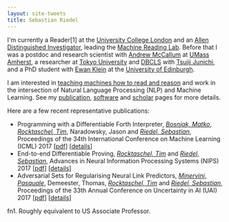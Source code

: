 ```yaml
---
layout: site-tweets
title: Sebastian Riedel
---
```


I'm currently a Reader[1] at the [University College London](http://www.ucl.ac.uk) and an [Allen Distinguished Investigator](http://www.pgafamilyfoundation.org/programs/investigators-fellows/key-initiative/adi-artificial-intelligence-awards), leading the [Machine Reading Lab](http://mr.cs.ucl.ac.uk/). Before that I was a postdoc and research scientist with [Andrew McCallum](http://people.cs.umass.edu/~mccallum/) at [UMass Amherst](http://cs.umass.edu), a researcher at [Tokyo University](http://www.u-tokyo.ac.jp/en/) and [DBCLS](http://dbcls.rois.ac.jp/en/) with [Tsujii Junichi](http://en.wikipedia.org/wiki/Jun'ichi_Tsujii), and a PhD student with [Ewan Klein](http://homepages.inf.ed.ac.uk/ewan/) at the [University of Edinburgh](http://www.ed.ac.uk/home).

I am interested in [teaching machines how to read and reason](http://mr.cs.ucl.ac.uk/) and work in the intersection of Natural Language Processing (NLP) and Machine Learning. See my [publication](/publications/all.html), [software](/software.html) and [scholar](http://scholar.google.com/citations?user=AcCtcrsAAAAJ&hl=en) pages for more details.

Here are a few recent representative publications:

<ul>
<li class="pubitem">
<span class="title">Programming with a Differentiable Forth Interpreter</span>,
<span class="author"><a href="http://matko.info/"><i>Bosnjak, Matko</i></a>, <a href="http://rockt.github.io/"><i>Rocktaschel, Tim</i></a>, Naradowsky, Jason and <a href="http://riedelcastro.github.com/"><i>Riedel, Sebastian</i></a></span>,
<span class="booktitle">Proceedings of the 34th International Conference on Machine Learning (ICML)</span>
<span class="year">2017</span>
[<a href="https://arxiv.org/abs/1605.06640">pdf</a>]
[<a href="details/bosnjak2017forth.html">details</a>]
</li>
<li class="pubitem">
<span class="title">End-to-end Differentiable Proving</span>,
<span class="author"><a href="http://rockt.github.io/"><i>Rocktaschel, Tim</i></a> and <a href="http://riedelcastro.github.com/"><i>Riedel, Sebastian</i></a></span>,
<span class="booktitle">Advances in Neural Information Processing Systems (NIPS)</span>
<span class="year">2017</span>
[<a href="https://arxiv.org/abs/1705.11040">pdf</a>]
[<a href="details/rocktaschel2017nips.html">details</a>]
</li>
<li class="pubitem">
<span class="title">Adversarial Sets for Regularising Neural Link Predictors</span>,
<span class="author"><a href="http://neuralnoise.com/"><i>Minervini, Pasquale</i></a>, Demeester, Thomas, <a href="http://rockt.github.io/"><i>Rocktaschel, Tim</i></a> and <a href="http://riedelcastro.github.com/"><i>Riedel, Sebastian</i></a></span>,
<span class="booktitle">Proceedings of the 33th Annual Conference on Uncertainty in AI (UAI)</span>
<span class="year">2017</span>
[<a href="https://arxiv.org/abs/1707.07596">pdf</a>]
[<a href="details/minervini2017adversarial.html">details</a>]
</li>
</ul>

fn1. Roughly equivalent to US Associate Professor.

